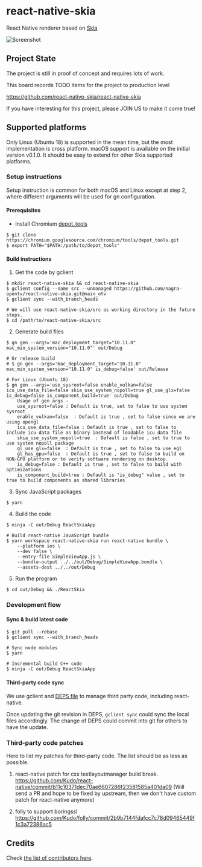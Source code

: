 # react-native-skia
React Native renderer based on [Skia](https://skia.org/)

![Screenshot](https://pbs.twimg.com/media/Eey1WFdUMAE5qMF.png:small)

## Project State
The project is still in proof of concept and requires lots of work.

This board records TODO items for the project to production level

https://github.com/react-native-skia/react-native-skia

If you have interesting for this project, please JOIN US to make it come true!

## Supported platforms

Only Linux (Ubuntu 18) is supported in the mean time, but the most implementation is cross platform.
macOS support is available on the initial version v0.1.0.
It should be easy to extend for other Skia supported platforms.

### Setup instructions

Setup instruction is common for both macOS and Linux except at step 2, where different arguments will be used for gn configuration.

#### Prerequisites

- Install Chromium [depot_tools](https://chromium.googlesource.com/chromium/src/+/master/docs/mac_build_instructions.md#install)

```shell
$ git clone https://chromium.googlesource.com/chromium/tools/depot_tools.git
$ export PATH="$PATH:/path/to/depot_tools"
```

#### Build instructions

1. Get the code by gclient

```shell
$ mkdir react-native-skia && cd react-native-skia
$ gclient config --name src --unmanaged https://github.com/nagra-opentv/react-native-skia.git@main_otv
$ gclient sync --with_branch_heads

# We will use react-native-skia/src as working directory in the future steps.
$ cd /path/to/react-native-skia/src
```

2. Generate build files

```shell
$ gn gen --args='mac_deployment_target="10.11.0" mac_min_system_version="10.11.0"' out/Debug

# Or release build
# $ gn gen --args='mac_deployment_target="10.11.0" mac_min_system_version="10.11.0" is_debug=false' out/Release

# For Linux (Ubuntu 18)
$ gn gen --args='use_sysroot=false enable_vulkan=false icu_use_data_file=false skia_use_system_nopoll=true gl_use_glx=false is_debug=false is_component_build=true' out/Debug
    Usage of gen args - 
    use_sysroot=false : Default is true, set to false to use system sysroot 
    enable_vulkan=false  : Default is true , set to false since we are using opengl
    icu_use_data_file=false : Default is true , set to false to include icu data file as binary instead of loadable icu data file 
    skia_use_system_nopoll=true  : Default is false , set to true to use system nopoll package
    gl_use_glx=false  : Default is true , set to false to use egl
    gl_has_gpu=false  : Default is true , set to false to build on NON-GPU platform or to verify software rendering on desktop.        
    is_debug=false : Default is true , set to false to build with optimizations
    is_component_build=true : Default is "is_debug" value , set to true to build components as shared libraries
```

3. Sync JavaScript packages

```shell
$ yarn
```

4. Build the code

```shell
$ ninja -C out/Debug ReactSkiaApp

# Build react-native JavaScript bundle
$ yarn workspace react-native-skia run react-native bundle \
    --platform ios \
    --dev false \
    --entry-file SimpleViewApp.js \
    --bundle-output ../../out/Debug/SimpleViewApp.bundle \
    --assets-dest ../../out/Debug
```

5. Run the program

```shell
$ cd out/Debug && ./ReactSkia
```

### Development flow

#### Sync & build latest code

```shell
$ git pull --rebase
$ gclient sync --with_branch_heads

# Sync node modules
$ yarn

# Incremental build C++ code
$ ninja -C out/Debug ReactSkiaApp
```

#### Third-party code sync

We use gclient and [DEPS file](https://github.com/nagra-opentv/react-native-skia/blob/main_otv/DEPS) to manage third party code, including react-native.

Once updating the git revision in DEPS, `gclient sync` could sync the local files accordingly.
The change of DEPS could commit into git for others to have the update.

### Third-party code patches

Here to list my patches for third-party code. The list should be as less as possible.

1. react-native patch for cxx textlayoutmanager build break.
https://github.com/Kudo/react-native/commit/b11c10371dec70ae6607286f23581585a401da09
(Will send a PR and hope to be fixed by upstream, then we don't have custom patch for react-native anymore) 

2. folly to support boringssl
https://github.com/Kudo/folly/commit/2b9b7144fdafcc7c78d09465449f1c3a72386ac5

## Credits

Check [the list of contributors here](https://github.com/react-native/react-native-skia/graphs/contributors).